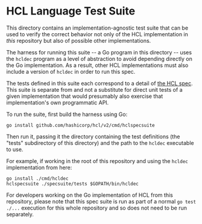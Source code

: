 # HCL Language Test Suite

This directory contains an implementation-agnostic test suite that can be used
to verify the correct behavior not only of the HCL implementation in _this_
repository but also of possible other implementations.

The harness for running this suite -- a Go program in this directory -- uses
the `hcldec` program as a level of abstraction to avoid depending directly on
the Go implementation. As a result, other HCL implementations must also
include a version of `hcldec` in order to run this spec.

The tests defined in this suite each correspond to a detail of
[the HCL spec](../hcl/spec.md). This suite is separate from and not a
substitute for direct unit tests of a given implementation that would presumably
also exercise that implementation's own programmatic API.

To run the suite, first build the harness using Go:

```
go install github.com/hashicorp/hcl/v2/cmd/hclspecsuite
```

Then run it, passing it the directory containing the test definitions (the
"tests" subdirectory of this directory) and the path to the `hcldec` executable
to use.

For example, if working in the root of this repository and using the `hcldec`
implementation from here:

```
go install ./cmd/hcldec
hclspecsuite ./specsuite/tests $GOPATH/bin/hcldec
```

For developers working on the Go implementation of HCL from this repository,
please note that this spec suite is run as part of a normal `go test ./...`
execution for this whole repository and so does not need to be run separately.
